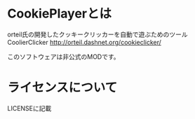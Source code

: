 # CookiePlayerとは
orteil氏の開発したクッキークリッカーを自動で遊ぶためのツール  
CoolierClicker http://orteil.dashnet.org/cookieclicker/

このソフトウェアは非公式のMODです。

# ライセンスについて
LICENSEに記載
